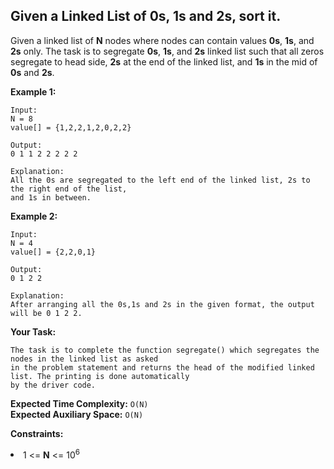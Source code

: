 ## Given a Linked List of 0s, 1s and 2s, sort it.
Given a linked list of **N** nodes where nodes can contain values **0s**, **1s**, and **2s** only. The task is to segregate **0s**, **1s**, and **2s** linked list such that all zeros segregate to head side, **2s** at the end of the linked list, and **1s** in the mid of **0s** and **2s**.

**Example 1:**
```
Input:
N = 8
value[] = {1,2,2,1,2,0,2,2}

Output: 
0 1 1 2 2 2 2 2

Explanation: 
All the 0s are segregated to the left end of the linked list, 2s to the right end of the list, 
and 1s in between.
```

**Example 2:**
```
Input:
N = 4
value[] = {2,2,0,1}

Output: 
0 1 2 2

Explanation: 
After arranging all the 0s,1s and 2s in the given format, the output will be 0 1 2 2.
```

**Your Task:**
```
The task is to complete the function segregate() which segregates the nodes in the linked list as asked 
in the problem statement and returns the head of the modified linked list. The printing is done automatically 
by the driver code.
```

**Expected Time Complexity:** ```O(N)```<br>
**Expected Auxiliary Space:** ```O(N)```

**Constraints:**
<li>1 <= <b>N</b> <= 10<sup>6</sup></li>
